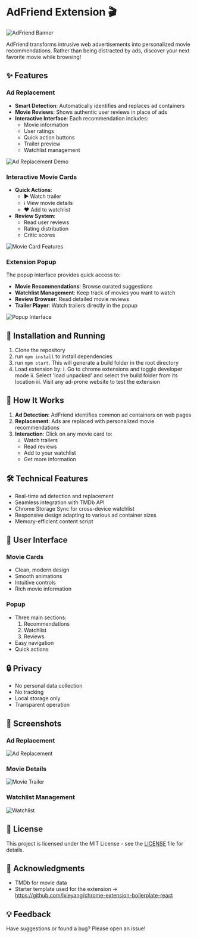 # AdFriend Extension 🎬

![AdFriend Banner](/public/images/adfriend-demo.png)

AdFriend transforms intrusive web advertisements into personalized movie recommendations. Rather than being distracted by ads, discover your next favorite movie while browsing!

## ✨ Features

### Ad Replacement
- **Smart Detection**: Automatically identifies and replaces ad containers
- **Movie Reviews**: Shows authentic user reviews in place of ads
- **Interactive Interface**: Each recommendation includes:
  - Movie information
  - User ratings
  - Quick action buttons
  - Trailer preview
  - Watchlist management

![Ad Replacement Demo](/public/images/ad-replace-demo.png)

### Interactive Movie Cards
- **Quick Actions**:
  - ▶️ Watch trailer
  - ℹ️ View movie details
  - ❤️ Add to watchlist
- **Review System**:
  - Read user reviews
  - Rating distribution
  - Critic scores

![Movie Card Features](/public/images/movie-card-features.png)

### Extension Popup
The popup interface provides quick access to:
- **Movie Recommendations**: Browse curated suggestions
- **Watchlist Management**: Keep track of movies you want to watch
- **Review Browser**: Read detailed movie reviews
- **Trailer Player**: Watch trailers directly in the popup

![Popup Interface](/public/images/popup.png)

## 🚀 Installation and Running 

1. Clone the repository
2. run `npm install` to install dependencies
3. run `npm start`. This will generate a build folder in the root directory
4. Load extension by:
  i. Go to chrome extensions and toggle developer mode
  ii. Select 'load unpacked' and select the build folder from its location
  iii. Visit any ad-prone website to test the extension

## 🎯 How It Works

1. **Ad Detection**: AdFriend identifies common ad containers on web pages
2. **Replacement**: Ads are replaced with personalized movie recommendations
3. **Interaction**: Click on any movie card to:
   - Watch trailers
   - Read reviews
   - Add to your watchlist
   - Get more information

## 🛠️ Technical Features

- Real-time ad detection and replacement
- Seamless integration with TMDb API
- Chrome Storage Sync for cross-device watchlist
- Responsive design adapting to various ad container sizes
- Memory-efficient content script

## 🎨 User Interface

### Movie Cards
- Clean, modern design
- Smooth animations
- Intuitive controls
- Rich movie information

### Popup
- Three main sections:
  1. Recommendations
  2. Watchlist
  3. Reviews
- Easy navigation
- Quick actions

## 🔒 Privacy

- No personal data collection
- No tracking
- Local storage only
- Transparent operation

## 📱 Screenshots

### Ad Replacement
![Ad Replacement](/public/images/movie-card-trailer.png)

### Movie Details
![Movie Trailer](/public/images/trailer.png)

### Watchlist Management
![Watchlist](/public/images/watchlist.png)


## 📝 License

This project is licensed under the MIT License - see the [LICENSE](LICENSE) file for details.

## 🙏 Acknowledgments

- TMDb for movie data
- Starter template used for the extension -> https://github.com/lxieyang/chrome-extension-boilerplate-react

## 💡 Feedback

Have suggestions or found a bug? Please open an issue!

